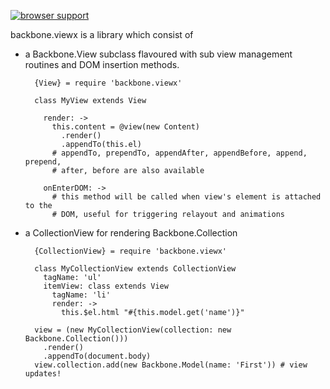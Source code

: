 [![browser support](https://ci.testling.com/andreypopp/backbone.viewx.png)](https://ci.testling.com/andreypopp/backbone.viewx)

backbone.viewx is a library which consist of

* a Backbone.View subclass flavoured with sub view management routines and DOM
  insertion methods.

        {View} = require 'backbone.viewx'

        class MyView extends View

          render: ->
            this.content = @view(new Content)
              .render()
              .appendTo(this.el)
            # appendTo, prependTo, appendAfter, appendBefore, append, prepend,
            # after, before are also available

          onEnterDOM: ->
            # this method will be called when view's element is attached to the
            # DOM, useful for triggering relayout and animations

* a CollectionView for rendering Backbone.Collection

        {CollectionView} = require 'backbone.viewx'

        class MyCollectionView extends CollectionView
          tagName: 'ul'
          itemView: class extends View
            tagName: 'li'
            render: ->
              this.$el.html "#{this.model.get('name')}"

        view = (new MyCollectionView(collection: new Backbone.Collection()))
          .render()
          .appendTo(document.body)
        view.collection.add(new Backbone.Model(name: 'First')) # view updates!
